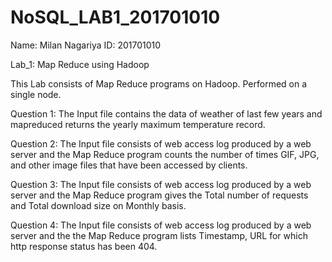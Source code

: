 # NoSQL_LAB1_201701010

Name: Milan Nagariya
ID: 201701010

Lab_1: Map Reduce using Hadoop

This Lab consists of Map Reduce programs on Hadoop. Performed on a single node.

Question 1: The Input file contains the data of weather of last few years and mapreduced returns the yearly maximum temperature record.

Question 2: The Input file consists of web access log produced by a web server and the Map Reduce program counts the number of times GIF, JPG, and other image files that have been accessed by clients.

Question 3: The Input file consists of web access log produced by a web server and the Map Reduce program gives the Total number of requests and Total download size on Monthly basis.

Question 4: The Input file consists of web access log produced by a web server and the the Map Reduce program lists Timestamp, URL for which http response status has been 404.
